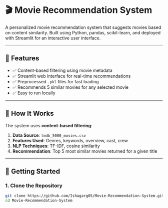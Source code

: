 # 🎬 Movie Recommendation System

A personalized movie recommendation system that suggests movies based on content similarity. Built using Python, pandas, scikit-learn, and deployed with Streamlit for an interactive user interface.

---

## 📌 Features

- ✅ Content-based filtering using movie metadata  
- ✅ Streamlit web interface for real-time recommendations  
- ✅ Preprocessed `.pkl` files for fast loading  
- ✅ Recommends 5 similar movies for any selected movie  
- ✅ Easy to run locally

---

## 🧠 How It Works

The system uses **content-based filtering**:

1. **Data Source**: `tmdb_5000_movies.csv`  
2. **Features Used**: Genres, keywords, overview, cast, crew  
3. **NLP Techniques**: TF-IDF, cosine similarity  
4. **Recommendation**: Top 5 most similar movies returned for a given title

---
## 🚀 Getting Started

### 1. Clone the Repository
```bash
git clone https://github.com/Ishagarg05/Movie-Recommendation-System.git
cd Movie-Recommendation-System
